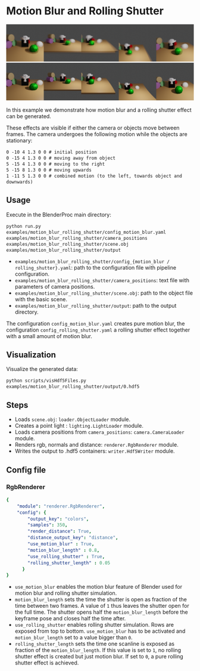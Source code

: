 # Motion Blur and Rolling Shutter

<p align="center">
<img src="motion_blur.png" alt="Motion blur readme image" width=750>
<img src="rolling_shutter.png" alt="Rolling Shutter readme image" width=750>
</p>

In this example we demonstrate how motion blur and a rolling shutter effect can be generated.

These effects are visible if either the camera or objects move between frames. The camera undergoes the following motion while the objects are stationary:

```
0 -10 4 1.3 0 0 # initial position
0 -15 4 1.3 0 0 # moving away from object
5 -15 4 1.3 0 0 # moving to the right
5 -15 8 1.3 0 0 # moving upwards
1 -11 5 1.3 0 0 # combined motion (to the left, towards object and downwards)
```

## Usage

Execute in the BlenderProc main directory:

```
python run.py examples/motion_blur_rolling_shutter/config_motion_blur.yaml examples/motion_blur_rolling_shutter/camera_positions examples/motion_blur_rolling_shutter/scene.obj examples/motion_blur_rolling_shutter/output
```

* `examples/motion_blur_rolling_shutter/config_{motion_blur / rolling_shutter}.yaml`: path to the configuration file with pipeline configuration.
* `examples/motion_blur_rolling_shutter/camera_positions`: text file with parameters of camera positions.
* `examples/motion_blur_rolling_shutter/scene.obj`: path to the object file with the basic scene.
* `examples/motion_blur_rolling_shutter/output`: path to the output directory.

The configuration `config_motion_blur.yaml` creates pure motion blur, the configuration `config_rolling_shutter.yaml` a rolling shutter effect together with a small amount of motion blur.

## Visualization

Visualize the generated data:

```
python scripts/visHdf5Files.py examples/motion_blur_rolling_shutter/output/0.hdf5
```

## Steps

* Loads `scene.obj`: `loader.ObjectLoader` module.
* Creates a point light : `lighting.LightLoader` module.
* Loads camera positions from `camera_positions`: `camera.CameraLoader` module.
* Renders rgb, normals and distance: `renderer.RgbRenderer` module.
* Writes the output to .hdf5 containers: `writer.Hdf5Writer` module.

## Config file

### RgbRenderer
```yaml
{
    "module": "renderer.RgbRenderer",
    "config": {
        "output_key": "colors",
        "samples": 350,
        "render_distance": True,
        "distance_output_key": "distance",
        "use_motion_blur" : True,
        "motion_blur_length" : 0.8,
        "use_rolling_shutter" : True,
        "rolling_shutter_length" : 0.05
      }
}
```

* `use_motion_blur` enables the motion blur feature of Blender used for motion blur and rolling shutter simulation.
* `motion_blur_length` sets the time the shutter is open as fraction of the time between two frames. A value of `1` thus leaves the shutter open for the full time. The shutter opens half the `motion_blur_length` before the keyframe pose and closes half the time after.
* `use_rolling_shutter` enables rolling shutter simulation. Rows are exposed from top to bottom. `use_motion_blur` has to be activated and `motion_blur_length` set to a value bigger than `0`.
* `rolling_shutter_length` sets the time one scanline is exposed as fraction of the `motion_blur_length`. If this value is set to `1`, no rolling shutter effect is created but just motion blur. If set to `0`, a pure rolling shutter effect is achieved.